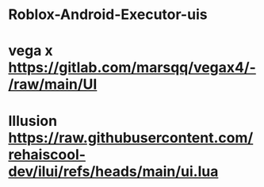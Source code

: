 # Roblox-Android-Executor-uis
# vega x https://gitlab.com/marsqq/vegax4/-/raw/main/UI
# Illusion https://raw.githubusercontent.com/rehaiscool-dev/ilui/refs/heads/main/ui.lua

